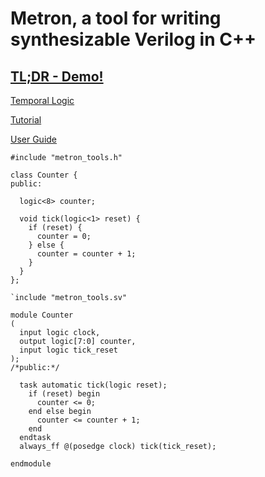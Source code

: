 # Metron, a tool for writing synthesizable Verilog in C++

## [TL;DR - Demo!](demo/index.html)

[Temporal Logic](TemporalLogic.md)

[Tutorial](tutorial/index.html)

[User Guide](UserGuide.md)


```
#include "metron_tools.h"

class Counter {
public:

  logic<8> counter;

  void tick(logic<1> reset) {
    if (reset) {
      counter = 0;
    } else {
      counter = counter + 1;
    }
  }
};
```

```
`include "metron_tools.sv"

module Counter
(
  input logic clock,
  output logic[7:0] counter,
  input logic tick_reset
);
/*public:*/

  task automatic tick(logic reset);
    if (reset) begin
      counter <= 0;
    end else begin
      counter <= counter + 1;
    end
  endtask
  always_ff @(posedge clock) tick(tick_reset);

endmodule
```
